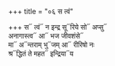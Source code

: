 +++
title = "०६ स त्वं"

+++
स᳓ त्वं᳓ न इन्द्र सू᳓रिये सो᳓ अप्सु᳓  
अनागास्त्व᳓ आ᳓ भज जीवशंसे᳓  
मा᳓ अ᳓न्तराम् भु᳓जम् आ᳓ रीरिषो नः  
श्र᳓द्धितं ते महत᳓ इन्द्रिया᳓य